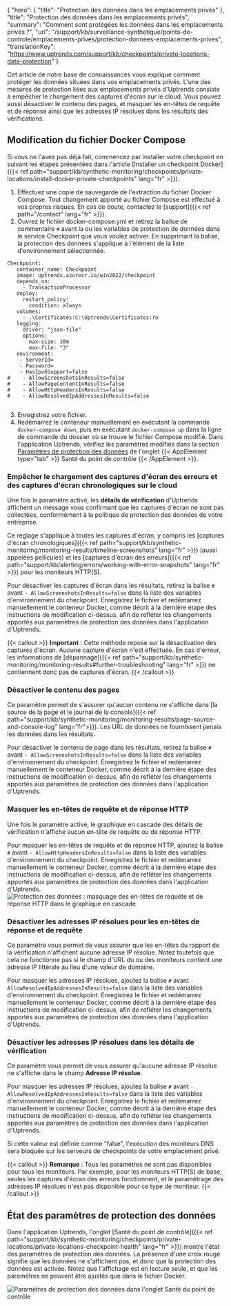 {
"hero": {
"title": "Protection des données dans les emplacements privés"
},
"title": "Protection des données dans les emplacements privés",
"summary": "Comment sont protégées les données dans les emplacements privés ?",
"url": "/support/kb/surveillance-synthetique/points-de-controle/emplacements-prives/protection-donnees-emplacements-prives",
"translationKey": "https://www.uptrends.com/support/kb/checkpoints/private-locations-data-protection"
}

Cet article de notre base de connaissances vous explique comment protéger les données situées dans vos emplacements privés. L'une des mesures de protection liées aux emplacements privés d'Uptrends consiste à empêcher le chargement des captures d'écran sur le cloud. Vous pouvez aussi désactiver le contenu des pages, et masquer les en-têtes de requête et de réponse ainsi que les adresses IP résolues dans les résultats des vérifications.

## Modification du fichier Docker Compose

Si vous ne l'avez pas déjà fait, commencez par installer votre checkpoint en suivant les étapes présentées dans l'article [Installer un checkpoint Docker]({{< ref path="support/kb/synthetic-monitoring/checkpoints/private-locations/install-docker-private-checkpoints" lang="fr" >}}).

1. Effectuez une copie de sauvegarde de l'extraction du fichier Docker Compose. Tout changement apporté au fichier Compose est effectué à vos propres risques. En cas de doute, contactez le [support]({{< ref path="/contact" lang="fr" >}}).
2. Ouvrez le fichier docker-compose.yml et retirez la balise de commentaire ``#`` avant la ou les variables de protection de données dans le service Checkpoint que vous voulez activer. En supprimant la balise, la protection des données s'applique à l'élément de la liste d'environnement sélectionnée.


```
Checkpoint:
   container_name: Checkpoint
   image: uptrends.azurecr.io/win2022/checkpoint
   depends_on:
     - TransactionProcessor
   deploy:
     restart_policy:
       condition: always
   volumes:
     - .\Certificates:C:\Uptrends\Certificates:ro
   logging:
     driver: "json-file"
     options:
       max-size: 10m
       max-file: "3"
   environment:
    - ServerId=
    - Password=
    - HasIpv6Support=false
#    - AllowScreenshotsInResults=false
#    - AllowPageContentInResults=false
#    - AllowHttpHeadersInResults=false
#    - AllowResolvedIpAddressesInResults=false
 
```
3. Enregistrez votre fichier.
4. Redémarrez le conteneur manuellement en exécutant la commande ```docker-compose down```, puis en exécutant ```docker-compose up``` dans la ligne de commande du dossier où se trouve le fichier Compose modifié. Dans l'application Uptrends, vérifiez les paramètres modifiés dans la section [Paramètres de protection des données](#data-protection-settings-status) de l'onglet {{< AppElement type="tab" >}} Santé du point de contrôle {{< /AppElement >}}.

### Empêcher le chargement des captures d'écran des erreurs et des captures d'écran chronologiques sur le cloud
Une fois le paramètre activé, les **détails de vérification** d'Uptrends affichent un message vous confirmant que les captures d'écran ne sont pas collectées, conformément à la politique de protection des données de votre entreprise.

Ce réglage s'applique à toutes les captures d'écran, y compris les [captures d'écran chronologiques]({{< ref path="support/kb/synthetic-monitoring/monitoring-results/timeline-screenshots" lang="fr" >}}) (aussi appelées pellicules) et les [captures d'écran des erreurs]({{< ref path="support/kb/alerting/errors/working-with-error-snapshots" lang="fr" >}}) pour les moniteurs HTTP(S).

Pour désactiver les captures d'écran dans les résultats, retirez la balise ``#`` avant `- AllowScreenshotsInResults=false` dans la liste des variables d'environnement du checkpoint. Enregistrez le fichier et redémarrez manuellement le conteneur Docker, comme décrit à la dernière étape des instructions de modification ci-dessus, afin de refléter les changements apportés aux paramètres de protection des données dans l'application d'Uptrends.

{{< callout >}} **Important** : Cette méthode repose sur la désactivation des captures d'écran. Aucune capture d'écran n'est effectuée. En cas d'erreur, les informations de [dépannage]({{< ref path="support/kb/synthetic-monitoring/monitoring-results#further-troubleshooting" lang="fr" >}}) ne contiennent donc pas de captures d'écran.
{{< /callout >}}

### Désactiver le contenu des pages
Ce paramètre permet de s'assurer qu'aucun contenu ne s'affiche dans [la source de la page et le journal de la console]({{< ref path="support/kb/synthetic-monitoring/monitoring-results/page-source-and-console-log" lang="fr">}}). Les URL de données ne fournissent jamais les données dans les résultats.

Pour désactiver le contenu de page dans les résultats, retirez la balise ``#`` avant `- AllowScreenshotsInResults=false` dans la liste des variables d'environnement du checkpoint. Enregistrez le fichier et redémarrez manuellement le conteneur Docker, comme décrit à la dernière étape des instructions de modification ci-dessus, afin de refléter les changements apportés aux paramètres de protection des données dans l'application d'Uptrends.

### Masquer les en-têtes de requête et de réponse HTTP
Une fois le paramètre activé, le graphique en cascade des détails de vérification n'affiche aucun en-tête de requête ou de réponse HTTP.

Pour masquer les en-têtes de requête et de réponse HTTP, ajoutez la balise  ``#`` avant `- AllowHttpHeadersInResults=false` dans la liste des variables d'environnement du checkpoint. Enregistrez le fichier et redémarrez manuellement le conteneur Docker, comme décrit à la dernière étape des instructions de modification ci-dessus, afin de refléter les changements apportés aux paramètres de protection des données dans l'application d'Uptrends.
![Protection des données : masquage des en-têtes de requête et de réponse HTTP dans le graphique en cascade](/img/content/scr-data-protection-waterfall-headers.min.png)

### Désactiver les adresses IP résolues pour les en-têtes de réponse et de requête
Ce paramètre vous permet de vous assurer que les en-têtes du rapport de la vérification n'affichent aucune adresse IP résolue. Notez toutefois que cela ne fonctionne pas si le champ d'URL du ou des moniteurs contient une adresse IP littérale au lieu d'une valeur de domaine.

Pour masquer les adresses IP résolues, ajoutez la balise ``#`` avant `- AllowResolvedIpAddressesInResults=false` dans la liste des variables d'environnement du checkpoint. Enregistrez le fichier et redémarrez manuellement le conteneur Docker, comme décrit à la dernière étape des instructions de modification ci-dessus, afin de refléter les changements apportés aux paramètres de protection des données dans l'application d'Uptrends.

### Désactiver les adresses IP résolues dans les détails de vérification
Ce paramètre vous permet de vous assurer qu'aucune adresse IP résolue ne s'affiche dans le champ **Adresse IP résolue**.

Pour masquer les adresses IP résolues, ajoutez la balise ``#`` avant `- AllowResolvedIpAddressesInResults=false` dans la liste des variables d'environnement du checkpoint. Enregistrez le fichier et redémarrez manuellement le conteneur Docker, comme décrit à la dernière étape des instructions de modification ci-dessus, afin de refléter les changements apportés aux paramètres de protection des données dans l'application d'Uptrends.

Si cette valeur est définie comme "false", l'exécution des moniteurs DNS sera bloquée sur les serveurs de checkpoints de votre emplacement privé.

{{< callout >}} **Remarque** : Tous les paramètres ne sont pas disponibles pour tous les moniteurs. Par exemple, pour les moniteurs HTTP(S) de base, seules les captures d'écran des erreurs fonctionnent, et le paramétrage des adresses IP résolues n'est pas disponible pour ce type de moniteur.
{{< /callout >}}

## État des paramètres de protection des données

Dans l'application Uptrends, l'onglet [Santé du point de contrôle]({{< ref path="support/kb/synthetic-monitoring/checkpoints/private-locations/private-locations-checkpoint-health" lang="fr" >}}) montre l'état des paramètres de protection des données. La présence d'une croix rouge signifie que les données ne s'affichent pas, et donc que la protection des données est activée. Notez que l'affichage est en lecture seule, et que les paramètres ne peuvent être ajustés que dans le fichier Docker.

![Paramètres de protection des données dans l'onglet Santé du point de contrôle](/img/content/scr_private-location-checkpoint-health-data-protected.min.png)